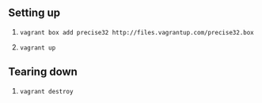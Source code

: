## Setting up

1. `vagrant box add precise32 http://files.vagrantup.com/precise32.box`

2. `vagrant up`

## Tearing down

1. `vagrant destroy`
